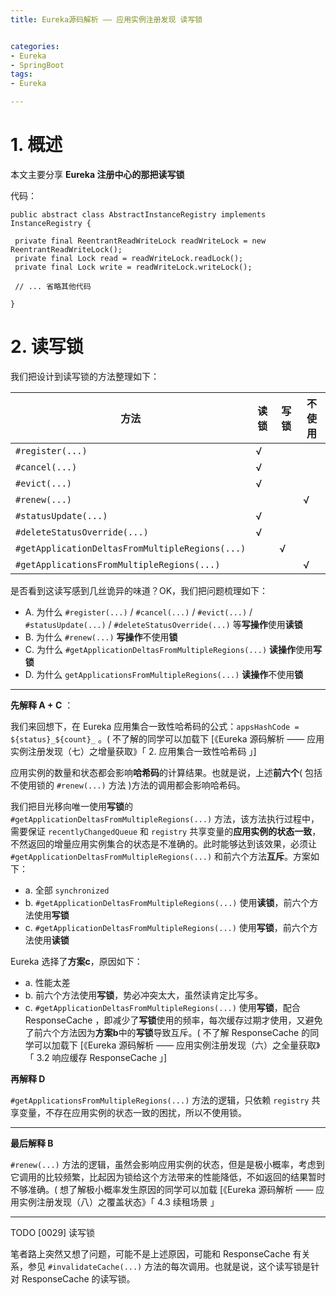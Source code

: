 ```yaml
---
title: Eureka源码解析 —— 应用实例注册发现 读写锁 


categories:
- Eureka 
- SpringBoot
tags:
- Eureka

---
```





[](#1-概述 "1. 概述")1\. 概述
=======================

本文主要分享 **Eureka 注册中心的那把读写锁**

代码：

    public abstract class AbstractInstanceRegistry implements InstanceRegistry {  
      
     private final ReentrantReadWriteLock readWriteLock = new ReentrantReadWriteLock();  
     private final Lock read = readWriteLock.readLock();  
     private final Lock write = readWriteLock.writeLock();  
      
     // ... 省略其他代码  
      
    }  


[](#2-读写锁 "2. 读写锁")2\. 读写锁
==========================

我们把设计到读写锁的方法整理如下：




方法| 读锁|写锁|不使用
---|---|---|---
`#register(...)`|√|
`#cancel(...)`|√
`#evict(...)`|√
`#renew(...)`|||√
`#statusUpdate(...)`|√
`#deleteStatusOverride(...)`|√
`#getApplicationDeltasFromMultipleRegions(...)`||√
`#getApplicationsFromMultipleRegions(...)`|||√

是否看到这读写感到几丝诡异的味道？OK，我们把问题梳理如下：

*   A. 为什么 `#register(...)` / `#cancel(...)` / `#evict(...)` / `#statusUpdate(...)` / `#deleteStatusOverride(...)` 等**写操作**使用**读锁**
*   B. 为什么 `#renew(...)` **写操作**不使用**锁**
*   C. 为什么 `#getApplicationDeltasFromMultipleRegions(...)` **读操作**使用**写锁**
*   D. 为什么 `getApplicationsFromMultipleRegions(...)` **读操作**不使用**锁**

* * *

**先解释 A + C** ：

我们来回想下，在 Eureka 应用集合一致性哈希码的公式：`appsHashCode = ${status}_${count}_` 。( 不了解的同学可以加载下 [《Eureka 源码解析 —— 应用实例注册发现（七）之增量获取》「 2. 应用集合一致性哈希码 」]

应用实例的数量和状态都会影响**哈希码**的计算结果。也就是说，上述**前六个**( 包括不使用锁的 `#renew(...)` 方法 )方法的调用都会影响哈希码。

我们把目光移向唯一使用**写锁**的 `#getApplicationDeltasFromMultipleRegions(...)` 方法，该方法执行过程中，需要保证 `recentlyChangedQueue` 和 `registry` 共享变量的**应用实例的状态一致**，不然返回的增量应用实例集合的状态是不准确的。此时能够达到该效果，必须让 `#getApplicationDeltasFromMultipleRegions(...)` 和前六个方法**互斥**。方案如下：

*   a. 全部 `synchronized`
*   b. `#getApplicationDeltasFromMultipleRegions(...)` 使用**读锁**，前六个方法使用**写锁**
*   c. `#getApplicationDeltasFromMultipleRegions(...)` 使用**写锁**，前六个方法使用**读锁**

Eureka 选择了**方案c**，原因如下：

*   a. 性能太差
*   b. 前六个方法使用**写锁**，势必冲突太大，虽然读肯定比写多。
*   c. `#getApplicationDeltasFromMultipleRegions(...)` 使用**写锁**，配合 ResponseCache ，即减少了**写锁**使用的频率，每次缓存过期才使用，又避免了前六个方法因为**方案b**中的**写锁**导致互斥。( 不了解 ResponseCache 的同学可以加载下 [《Eureka 源码解析 —— 应用实例注册发现（六）之全量获取》「 3.2 响应缓存 ResponseCache 」]

**再解释 D**

`#getApplicationsFromMultipleRegions(...)` 方法的逻辑，只依赖 `registry` 共享变量，不存在应用实例的状态一致的困扰，所以不使用锁。

* * *

**最后解释 B**

`#renew(...)` 方法的逻辑，虽然会影响应用实例的状态，但是是极小概率，考虑到它调用的比较频繁，比起因为锁给这个方法带来的性能降低，不如返回的结果暂时不够准确。( 想了解极小概率发生原因的同学可以加载 [《Eureka 源码解析 —— 应用实例注册发现（八）之覆盖状态》「 4.3 续租场景 」

* * *
 
TODO [0029\] 读写锁

笔者路上突然又想了问题，可能不是上述原因，可能和 ResponseCache 有关系，参见 `#invalidateCache(...)` 方法的每次调用。也就是说，这个读写锁是针对 ResponseCache 的读写锁。
